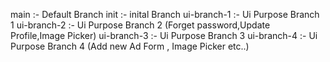 main :- Default Branch
init :- inital Branch
ui-branch-1 :- Ui Purpose Branch 1
ui-branch-2 :- Ui Purpose Branch 2 (Forget password,Update Profile,Image Picker)
ui-branch-3 :- Ui Purpose Branch 3
ui-branch-4 :- Ui Purpose Branch 4 (Add new Ad Form , Image Picker etc..)